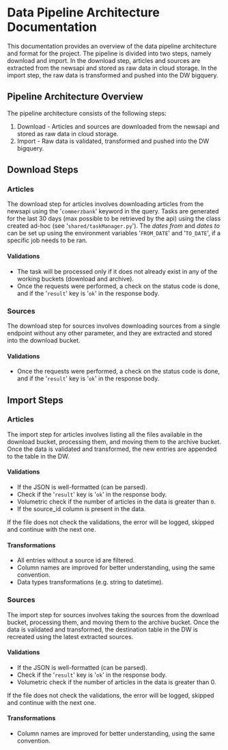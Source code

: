 # Data Pipeline Architecture Documentation

This documentation provides an overview of the data pipeline architecture and format for the project. The pipeline is divided into two steps, namely download and import. In the download step, articles and sources are extracted from the newsapi and stored as raw data in cloud storage. In the import step, the raw data is transformed and pushed into the DW bigquery.

## Pipeline Architecture Overview

The pipeline architecture consists of the following steps:

1. Download - Articles and sources are downloaded from the newsapi and stored as raw data in cloud storage.
2. Import - Raw data is validated, transformed and pushed into the DW bigquery.

## Download Steps
### Articles

The download step for articles involves downloading articles from the newsapi using the '`commerzbank`' keyword in the query. Tasks are generated for the last 30 days (max possible to be retrieved by the api) using the class created ad-hoc (see '`shared/taskManager.py`'). The _dates from_ and _dates to_ can be set up using the environment variables '`FROM_DATE`' and '`TO_DATE`', if a specific job needs to be ran.

#### Validations

- The task will be processed only if it does not already exist in any of the working buckets (download and archive).
- Once the requests were performed, a check on the status code is done, and if the '`result`' key is '`ok`' in the response body.

### Sources

The download step for sources involves downloading sources from a single endpoint without any other parameter, and they are extracted and stored into the download bucket.

#### Validations

- Once the requests were performed, a check on the status code is done, and if the '`result`' key is '`ok`' in the response body.

## Import Steps
### Articles

The import step for articles involves listing all the files available in the download bucket, processing them, and moving them to the archive bucket. Once the data is validated and transformed, the new entries are appended to the table in the DW.

#### Validations

- If the JSON is well-formatted (can be parsed).
- Check if the '`result`' key is '`ok`' in the response body.
- Volumetric check if the number of articles in the data is greater than `0`.
- If the source_id column is present in the data.

If the file does not check the validations, the error will be logged, skipped and continue with the next one.

#### Transformations

- All entries without a source id are filtered.
- Column names are improved for better understanding, using the same convention.
- Data types transformations (e.g. string to datetime).

### Sources

The import step for sources involves taking the sources from the download bucket, processing them, and moving them to the archive bucket. Once the data is validated and transformed, the destination table in the DW is recreated using the latest extracted sources.

#### Validations

- If the JSON is well-formatted (can be parsed).
- Check if the '`result`' key is '`ok`' in the response body.
- Volumetric check if the number of articles in the data is greater than 0.

If the file does not check the validations, the error will be logged, skipped and continue with the next one.

#### Transformations

- Column names are improved for better understanding, using the same convention.
